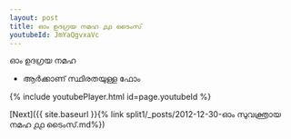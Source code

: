 ```yaml
---
layout: post
title: ഓം ഉദഗ്രയ നമഹ ൧൧ ടൈംസ്
youtubeId: JmYaQgvxaVc
---
```

 
 
 ഓം ഉദഗ്രയ നമഹ 
 
 -  ആർക്കാണ് സ്ഥിരതയുള്ള ഫോം 
 
  
 
  
 
 
 
 
 
 


{% include youtubePlayer.html id=page.youtubeId %}
 
[Next]({{ site.baseurl }}{% link  split1/_posts/2012-12-30-ഓം സുവക്ത്രായ നമഹ ൧൧ ടൈംസ്.md%})
 
